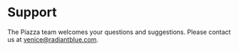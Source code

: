 # Support

The Piazza team welcomes your questions and suggestions. Please contact
us at <venice@radiantblue.com>.
